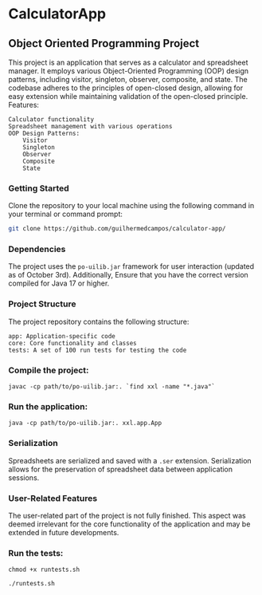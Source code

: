 # CalculatorApp

## Object Oriented Programming Project

This project is an application that serves as a calculator and spreadsheet manager. It employs various Object-Oriented Programming (OOP) design patterns, including visitor, singleton, observer, composite, and state. The codebase adheres to the principles of open-closed design, allowing for easy extension while maintaining validation of the open-closed principle.
Features:

    Calculator functionality
    Spreadsheet management with various operations
    OOP Design Patterns:
        Visitor
        Singleton
        Observer
        Composite
        State

### Getting Started

Clone the repository to your local machine using the following command in your terminal or command prompt:

```bash
git clone https://github.com/guilhermedcampos/calculator-app/
```

### Dependencies

The project uses the `po-uilib.jar` framework for user interaction (updated as of October 3rd). Additionally, Ensure that you have the correct version compiled for Java 17 or higher.

### Project Structure

The project repository contains the following structure:

    app: Application-specific code
    core: Core functionality and classes
    tests: A set of 100 run tests for testing the code

### Compile the project:

    javac -cp path/to/po-uilib.jar:. `find xxl -name "*.java"`

### Run the application:

    java -cp path/to/po-uilib.jar:. xxl.app.App

### Serialization

Spreadsheets are serialized and saved with a `.ser` extension. Serialization allows for the preservation of spreadsheet data between application sessions.

### User-Related Features

The user-related part of the project is not fully finished. This aspect was deemed irrelevant for the core functionality of the application and may be extended in future developments.

### Run the tests:

    chmod +x runtests.sh
  
    ./runtests.sh
